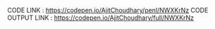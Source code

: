 CODE LINK : https://codepen.io/AjitChoudhary/penl/NWXKrNz
CODE OUTPUT LINK : https://codepen.io/AjitChoudhary/full/NWXKrNz
